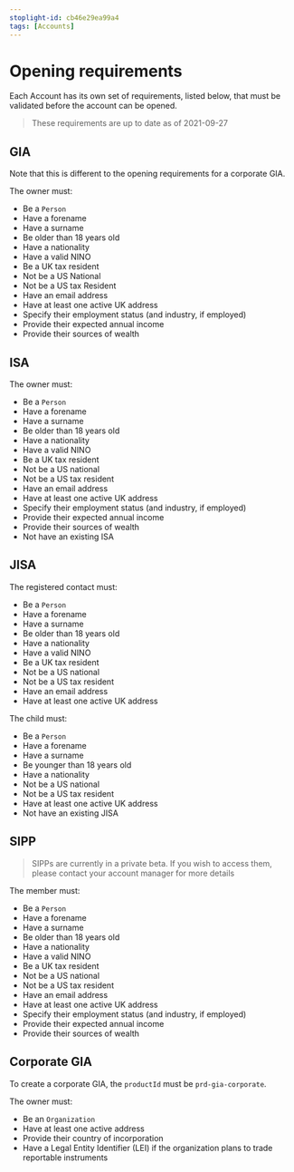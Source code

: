 ```yaml
---
stoplight-id: cb46e29ea99a4
tags: [Accounts]
---
```


# Opening requirements

Each Account has its own set of requirements, listed below, that must be validated before the account can be opened.

<!-- theme: info -->
> These requirements are up to date as of 2021-09-27

## GIA

Note that this is different to the opening requirements for a corporate GIA.

The owner must:

- Be a `Person`
- Have a forename
- Have a surname
- Be older than 18 years old
- Have a nationality
- Have a valid NINO
- Be a UK tax resident
- Not be a US National
- Not be a US tax Resident
- Have an email address
- Have at least one active UK address
- Specify their employment status (and industry, if employed)
- Provide their expected annual income
- Provide their sources of wealth

## ISA

The owner must:

- Be a `Person`
- Have a forename
- Have a surname
- Be older than 18 years old
- Have a nationality
- Have a valid NINO
- Be a UK tax resident
- Not be a US national
- Not be a US tax resident
- Have an email address
- Have at least one active UK address
- Specify their employment status (and industry, if employed)
- Provide their expected annual income
- Provide their sources of wealth
- Not have an existing ISA

## JISA

The registered contact must:

- Be a `Person`
- Have a forename
- Have a surname
- Be older than 18 years old
- Have a nationality
- Have a valid NINO
- Be a UK tax resident
- Not be a US national
- Not be a US tax resident
- Have an email address
- Have at least one active UK address

The child must:

- Be a `Person`
- Have a forename
- Have a surname
- Be younger than 18 years old
- Have a nationality
- Not be a US national
- Not be a US tax resident
- Have at least one active UK address
- Not have an existing JISA

## SIPP

<!-- theme: warning -->
> SIPPs are currently in a private beta. If you wish to access them, please contact your account manager for more details

The member must:

- Be a `Person`
- Have a forename
- Have a surname
- Be older than 18 years old
- Have a nationality
- Have a valid NINO
- Be a UK tax resident
- Not be a US national
- Not be a US tax resident
- Have an email address
- Have at least one active UK address
- Specify their employment status (and industry, if employed)
- Provide their expected annual income
- Provide their sources of wealth

## Corporate GIA

To create a corporate GIA, the `productId` must be `prd-gia-corporate`.

The owner must:

- Be an `Organization`
- Have at least one active address
- Provide their country of incorporation
- Have a Legal Entity Identifier (LEI) if the organization plans to trade reportable instruments